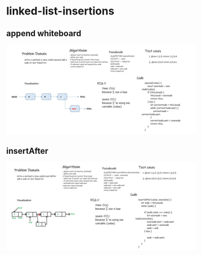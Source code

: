 # linked-list-insertions

## append whiteboard

![](./linked1.jpg)

## insertAfter

![](./linked2.jpg)